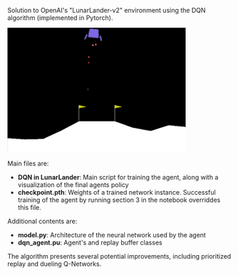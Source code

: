 Solution to OpenAI's "LunarLander-v2" environment using the DQN algorithm (implemented in Pytorch).


<img src="Agent_landing.gif" width="400" height="280" loc="center"/>

Main files are:

- **DQN in LunarLander**: Main script for training the agent, along with a visualization of the final agents policy
- **checkpoint.pth**: Weights of a trained network instance. Successful training of the agent by running section 3 in the notebook overriddes this file.

Additional contents are:

- **model.py**: Architecture of the neural network used by the agent
- **dqn_agent.pu**: Agent's and replay buffer classes

The algorithm presents several potential improvements, including prioritized replay and dueling Q-Networks.